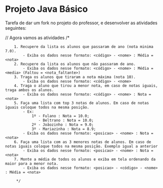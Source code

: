 # Projeto Java Básico

Tarefa de dar um fork no projeto do professor, e desenvolver as atividades seguintes:


// Agora vamos as atividades
        /*

        1. Recupere da lista os alunos que passaram de ano (nota minima 7.0).
            - Exiba os dados nesse formato: <código> - <nome> : Média = <nota>
        2. Recupere da lista os alunos que não passaram de ano.
            - Exiba os dados nesse formato: <código> - <nome> : Média = <media> (Faltou = <nota_faltante>)
        3. Traga os alunos que tiraram a nota máxima (nota 10).
            - Exiba os dados nesse formato: <código> - <nome>
        4. Traga o aluno que tirou a menor nota, em caso de notas iguais, traga ambos os alunos.
            - Exiba os dados nesse formato: <código> - <nome> : Nota = <nota>
        5. Faça uma lista com top 3 notas de alunos. Em caso de notas iguais coloque todos na mesma posição.
            - Ex:
                1º - Fulano : Nota = 10.0;
                   - Beltrano : Nota = 10.0;
                2º - Joãozinho : Nota = 9.0;
                3º - Mariazinha : Nota = 8.9;
            - Exiba os dados nesse formato: <posicao> - <nome> : Nota = <nota>
        6. Faça uma lista com as 3 menores notas de alunos. Em caso de notas iguais coloque todos na mesma posição. Exemplo igual a anterior
            - Exiba os dados nesse formato: <posicao> - <nome> : Nota = <nota>
        7. Monte a média de todos os alunos e exiba em tela ordenando da maior para a menor nota.
            - Exiba os dados nesse formato: <posicao> - <código> - <nome> : Média = <nota>

         */

